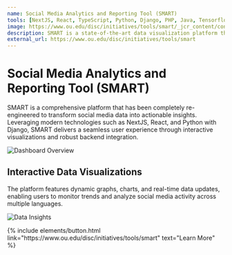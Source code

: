 ```yaml
---
name: Social Media Analytics and Reporting Tool (SMART)
tools: [NextJS, React, TypeScript, Python, Django, PHP, Java, Tensorflow, Machine Learning, Data Visualization, Kubernetes, Helm]
image: https://www.ou.edu/disc/initiatives/tools/smart/_jcr_content/content/section/par/image_1975031658.img.png/1661193845773.png
description: SMART is a state-of-the-art data visualization platform that delivers real-time insights into multilingual social media data through modern UI/UX design, robust architecture, and scalable backend integration.
external_url: https://www.ou.edu/disc/initiatives/tools/smart
---
```


# Social Media Analytics and Reporting Tool (SMART)

SMART is a comprehensive platform that has been completely re-engineered to transform social media data into actionable insights. Leveraging modern technologies such as NextJS, React, and Python with Django, SMART delivers a seamless user experience through interactive visualizations and robust backend integration.

![Dashboard Overview](https://www.ou.edu/content/disc/initiatives/tools/smart/_jcr_content/content/section/par/image.img.png/1661193773698.png)

## Interactive Data Visualizations

The platform features dynamic graphs, charts, and real-time data updates, enabling users to monitor trends and analyze social media activity across multiple languages.

![Data Insights](https://www.ou.edu/content/disc/initiatives/tools/smart/_jcr_content/content/section/par/image_1712686905.img.png/1661193916785.png)

<p class="text-center">
{% include elements/button.html link="https://www.ou.edu/disc/initiatives/tools/smart" text="Learn More" %}
</p>
